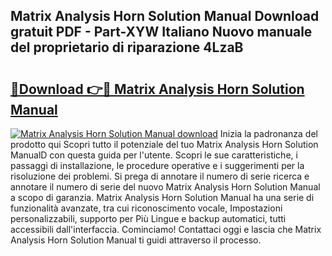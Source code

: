 ## Matrix Analysis Horn Solution Manual Download gratuit PDF - Part-XYW Italiano Nuovo manuale del proprietario di riparazione 4LzaB

# <h2><a href="http://dfbtxp.blite.top/?on=Matrix+Analysis+Horn+Solution+Manual">🔗Download 👉🔴 Matrix Analysis Horn Solution Manual</a></h2>

[![Matrix Analysis Horn Solution Manual download](https://i.imgur.com/lujVjoI.png)](http://dfbtxp.blite.top/?on=Matrix+Analysis+Horn+Solution+Manual)
Inizia la padronanza del prodotto qui Scopri tutto il potenziale del tuo Matrix Analysis Horn Solution ManualD con questa guida per l'utente. Scopri le sue caratteristiche, i passaggi di installazione, le procedure operative e i suggerimenti per la risoluzione dei problemi. Si prega di annotare il numero di serie ricerca e annotare il numero di serie del nuovo Matrix Analysis Horn Solution Manual a scopo di garanzia. Matrix Analysis Horn Solution Manual ha una serie di funzionalità avanzate, tra cui riconoscimento vocale, Impostazioni personalizzabili, supporto per Più Lingue e backup automatici, tutti accessibili dall'interfaccia. Cominciamo! Contattaci oggi e lascia che Matrix Analysis Horn Solution Manual ti guidi attraverso il processo.
